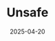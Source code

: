 ---
title: Unsafe
icon: fas fa-triangle-exclamation
date: 2025-04-20
category: grammar
tag:
    - unsafe
license: MIT
---